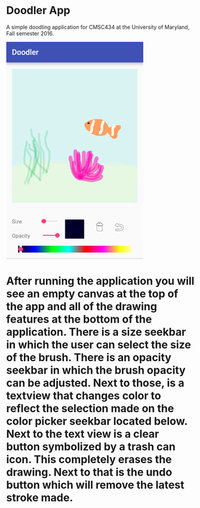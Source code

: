 # Doodler App
A simple doodling application for CMSC434 at the University of Maryland, Fall semester 2016.

<img src="https://github.com/andysoto/CMSC434DoodlerApp/blob/master/doodler.PNG"/>

<h1 How to use the app: />

After running the application you will see an empty canvas at the top of the app and all of the drawing features at the bottom of the application. There is a size seekbar in which the user can select the size of the brush. There is an opacity seekbar in which the brush opacity can be adjusted. Next to those, is a textview that changes color to reflect the selection made on the color picker seekbar located below. Next to the text view is a clear button symbolized by a trash can icon. This completely erases the drawing. Next to that is the undo button which will remove the latest stroke made. 

<h1 Sources:/>


